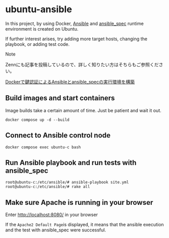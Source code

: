 # ubuntu-ansible
In this project, by using Docker, [Ansible](https://github.com/ansible/ansible) and [ansible_spec](https://github.com/volanja/ansible_spec) runtime environment is created on Ubuntu.

If further interest arises, try adding more target hosts, changing the playbook, or adding test code.

> [!NOTE]
> Zennにも記事を投稿しているので、詳しく知りたい方はそちらもご参照ください。
>
> [Dockerで鍵認証によるAnsibleとansible_specの実行環境を構築](https://zenn.dev/popokobe/articles/ubuntu-ansible)

## Build images and start containers
Image builds take a certain amount of time. Just be patient and wait it out.
```
docker compose up -d --build
```

## Connect to Ansible control node
```
docker compose exec ubuntu-c bash
```

## Run Ansible playbook and run tests with ansible_spec
```
root@ubuntu-c:/etc/ansible/# ansible-playbook site.yml
root@ubuntu-c:/etc/ansible/# rake all
```

## Make sure Apache is running in your browser
Enter <http://localhost:8080/> in your browser

If the `Apache2 Default Page`is displayed, it means that the ansible execution and the test with ansible_spec were successful.
